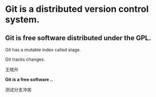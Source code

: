 # Git is a distributed version control system. #
## Git is free software distributed under the GPL. ##
Git has a mutable index called stage.

Git tracks changes.

王晓升

**Git is a free software ..**

测试分支冲突

